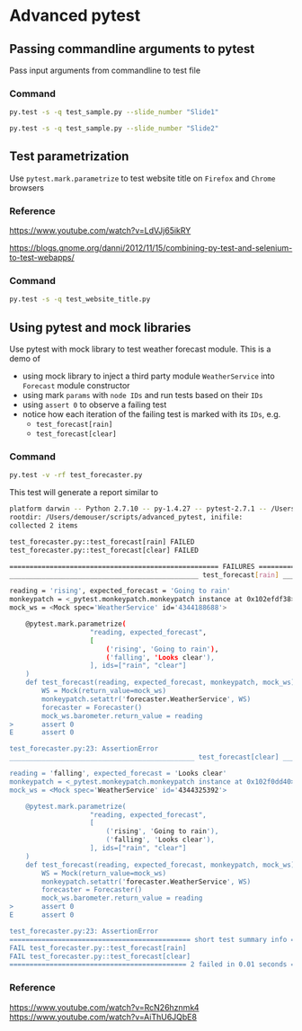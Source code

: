 # Advanced pytest
## Passing commandline arguments to pytest
Pass input arguments from commandline to test file
### Command
```sh
py.test -s -q test_sample.py --slide_number "Slide1"

py.test -s -q test_sample.py --slide_number "Slide2"
```
## Test parametrization
Use `pytest.mark.parametrize` to test website title on `Firefox` and `Chrome` browsers
### Reference
https://www.youtube.com/watch?v=LdVJj65ikRY

https://blogs.gnome.org/danni/2012/11/15/combining-py-test-and-selenium-to-test-webapps/
### Command
```sh
py.test -s -q test_website_title.py
```
## Using pytest and mock libraries
Use pytest with mock library to test weather forecast module. This is a demo of 
* using mock library to inject a third party module `WeatherService` into `Forecast` module constructor
* using mark `params` with `node IDs` and run tests based on their `IDs`
* using `assert 0` to observe a failing test
* notice how each iteration of the failing test is marked with its `IDs`, e.g.
  * `test_forecast[rain]`
  * `test_forecast[clear]`

### Command
```sh
py.test -v -rf test_forecaster.py
```
This test will generate a report similar to
```sh
platform darwin -- Python 2.7.10 -- py-1.4.27 -- pytest-2.7.1 -- /Users/demouser/anaconda/bin/python
rootdir: /Users/demouser/scripts/advanced_pytest, inifile:
collected 2 items

test_forecaster.py::test_forecast[rain] FAILED
test_forecaster.py::test_forecast[clear] FAILED

==================================================== FAILURES =====================================================
_______________________________________________ test_forecast[rain] _______________________________________________

reading = 'rising', expected_forecast = 'Going to rain'
monkeypatch = <_pytest.monkeypatch.monkeypatch instance at 0x102efdf38>
mock_ws = <Mock spec='WeatherService' id='4344188688'>

    @pytest.mark.parametrize(
                    "reading, expected_forecast",
                    [
                        ('rising', 'Going to rain'),
                        ('falling', 'Looks clear'),
                    ], ids=["rain", "clear"]
    )
    def test_forecast(reading, expected_forecast, monkeypatch, mock_ws):
        WS = Mock(return_value=mock_ws)
        monkeypatch.setattr('forecaster.WeatherService', WS)
        forecaster = Forecaster()
        mock_ws.barometer.return_value = reading
>       assert 0
E       assert 0

test_forecaster.py:23: AssertionError
______________________________________________ test_forecast[clear] _______________________________________________

reading = 'falling', expected_forecast = 'Looks clear'
monkeypatch = <_pytest.monkeypatch.monkeypatch instance at 0x102f0dd40>
mock_ws = <Mock spec='WeatherService' id='4344325392'>

    @pytest.mark.parametrize(
                    "reading, expected_forecast",
                    [
                        ('rising', 'Going to rain'),
                        ('falling', 'Looks clear'),
                    ], ids=["rain", "clear"]
    )
    def test_forecast(reading, expected_forecast, monkeypatch, mock_ws):
        WS = Mock(return_value=mock_ws)
        monkeypatch.setattr('forecaster.WeatherService', WS)
        forecaster = Forecaster()
        mock_ws.barometer.return_value = reading
>       assert 0
E       assert 0

test_forecaster.py:23: AssertionError
============================================= short test summary info =============================================
FAIL test_forecaster.py::test_forecast[rain]
FAIL test_forecaster.py::test_forecast[clear]
============================================ 2 failed in 0.01 seconds =============================================
```
### Reference
https://www.youtube.com/watch?v=RcN26hznmk4
https://www.youtube.com/watch?v=AiThU6JQbE8
